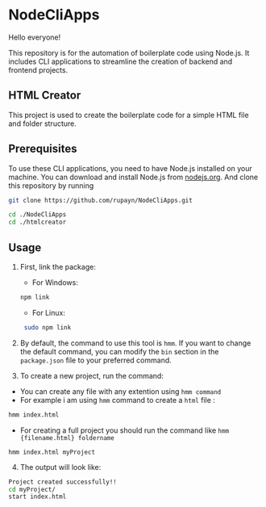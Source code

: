 # NodeCliApps

Hello everyone!

This repository is for the automation of boilerplate code using Node.js. It includes CLI applications to streamline the creation of backend and frontend projects.

## HTML Creator

This project is used to create the boilerplate code for a simple HTML file and folder structure. 

## Prerequisites

To use these CLI applications, you need to have Node.js installed on your machine. You can download and install Node.js from [nodejs.org](https://nodejs.org/).
And clone this repository by running 
``` bash
git clone https://github.com/rupayn/NodeCliApps.git
```
```bash
cd ./NodeCliApps
cd ./htmlcreator
```
## Usage

1. First, link the package:
   - For Windows: 
   ``` bash
   npm link
   ```
   - For Linux: 
   ``` bash
    sudo npm link
    ```

2. By default, the command to use this tool is `hmm`. If you want to change the default command, you can modify the `bin` section in the `package.json` file to your preferred command.

3. To create a new project, run the command:
- You can create any file with any extention using `hmm command`
- For example i am using `hmm` command to create a `html` file :
``` bash 
hmm index.html
```
- For creating a full project you should run the command like
` hmm {filename.html} foldername `
```
hmm index.html myProject
```
4. The output will look like:
``` bash
Project created successfully!!
cd myProject/
start index.html
```